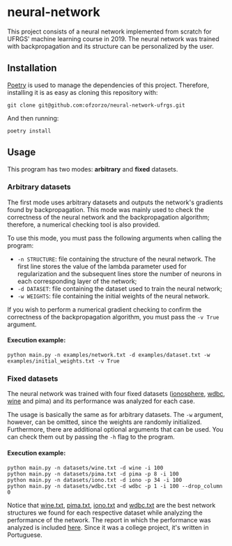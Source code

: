 # neural-network
This project consists of a neural network implemented from scratch for UFRGS' machine learning course in 2019. The neural network was trained with backpropagation and its structure can be personalized by the user.

## Installation

[Poetry](https://github.com/python-poetry/poetry) is used to manage the dependencies of this project. Therefore, installing it is as easy as cloning this repository with:

```
git clone git@github.com:ofzorzo/neural-network-ufrgs.git
```

And then running:
```
poetry install
```

## Usage

This program has two modes: **arbitrary** and **fixed** datasets.

### Arbitrary datasets

The first mode uses arbitrary datasets and outputs the network's gradients found by backpropagation. This mode was mainly used to check the correctness of the neural network and the backpropagation algorithm; therefore, a numerical checking tool is also provided.

To use this mode, you must pass the following arguments when calling the program:

- `-n STRUCTURE`: file containing the structure of the neural network. The first line stores the value of the lambda parameter used for regularization and the subsequent lines store the number of neurons in each corresponding layer of the network;
- `-d DATASET`: file containing the dataset used to train the neural network;
- `-w WEIGHTS`: file containing the initial weights of the neural network.

If you wish to perform a numerical gradient checking to confirm the correctness of the backpropagation algorithm, you must pass the `-v True` argument.

#### Execution example:
```
python main.py -n examples/network.txt -d examples/dataset.txt -w examples/initial_weights.txt -v True
```
### Fixed datasets

The neural network was trained with four fixed datasets ([ionosphere](https://archive.ics.uci.edu/ml/datasets/Ionosphere), [wdbc](https://archive.ics.uci.edu/ml/datasets/Breast+Cancer+Wisconsin+(Diagnostic)), [wine](https://archive.ics.uci.edu/ml/datasets/wine) and pima) and its performance was analyzed for each case.

The usage is basically the same as for arbitrary datasets. The `-w` argument, however, can be omitted, since the weights are randomly initialized. Furthermore, there are additional optional arguments that can be used. You can check them out by passing the `-h` flag to the program.

#### Execution example:
```
python main.py -n datasets/wine.txt -d wine -i 100
python main.py -n datasets/pima.txt -d pima -p 8 -i 100
python main.py -n datasets/iono.txt -d iono -p 34 -i 100
python main.py -n datasets/wdbc.txt -d wdbc -p 1 -i 100 --drop_column 0
```

Notice that [wine.txt](datasets/wine.txt), [pima.txt](datasets/pima.txt), [iono.txt](datasets/iono.txt) and [wdbc.txt](datasets/wdbc.txt) are the best network structures we found for each respective dataset while analyzing the performance of the network. The report in which the performance was analyzed is included [here](/report/report.pdf). Since it was a college project, it's written in Portuguese.
